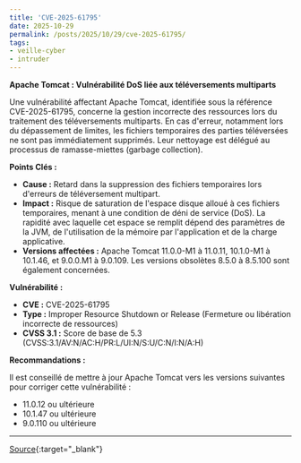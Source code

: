 ```yaml
---
title: 'CVE-2025-61795'
date: 2025-10-29
permalink: /posts/2025/10/29/cve-2025-61795/
tags:
- veille-cyber
- intruder
---
```

**Apache Tomcat : Vulnérabilité DoS liée aux téléversements multiparts**

Une vulnérabilité affectant Apache Tomcat, identifiée sous la référence CVE-2025-61795, concerne la gestion incorrecte des ressources lors du traitement des téléversements multiparts. En cas d'erreur, notamment lors du dépassement de limites, les fichiers temporaires des parties téléversées ne sont pas immédiatement supprimés. Leur nettoyage est délégué au processus de ramasse-miettes (garbage collection).

**Points Clés :**

*   **Cause :** Retard dans la suppression des fichiers temporaires lors d'erreurs de téléversement multipart.
*   **Impact :** Risque de saturation de l'espace disque alloué à ces fichiers temporaires, menant à une condition de déni de service (DoS). La rapidité avec laquelle cet espace se remplit dépend des paramètres de la JVM, de l'utilisation de la mémoire par l'application et de la charge applicative.
*   **Versions affectées :** Apache Tomcat 11.0.0-M1 à 11.0.11, 10.1.0-M1 à 10.1.46, et 9.0.0.M1 à 9.0.109. Les versions obsolètes 8.5.0 à 8.5.100 sont également concernées.

**Vulnérabilité :**

*   **CVE :** CVE-2025-61795
*   **Type :** Improper Resource Shutdown or Release (Fermeture ou libération incorrecte de ressources)
*   **CVSS 3.1 :** Score de base de 5.3 (CVSS:3.1/AV:N/AC:H/PR:L/UI:N/S:U/C:N/I:N/A:H)

**Recommandations :**

Il est conseillé de mettre à jour Apache Tomcat vers les versions suivantes pour corriger cette vulnérabilité :

*   11.0.12 ou ultérieure
*   10.1.47 ou ultérieure
*   9.0.110 ou ultérieure

---
[Source](https://cvemon.intruder.io/cves/CVE-2025-61795){:target="_blank"}

